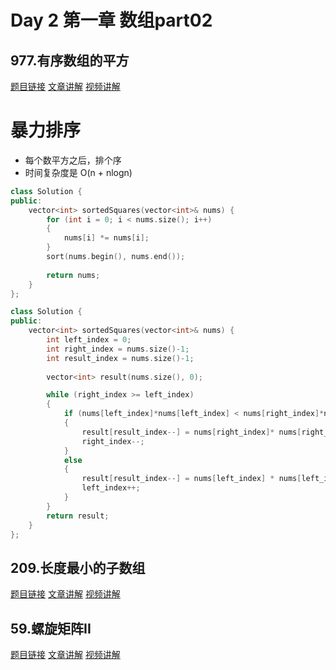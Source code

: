 # Day 2 第一章  数组part02

## 977.有序数组的平方
[题目链接](https://leetcode.cn/problems/squares-of-a-sorted-array/)
[文章讲解](https://programmercarl.com/0977.%E6%9C%89%E5%BA%8F%E6%95%B0%E7%BB%84%E7%9A%84%E5%B9%B3%E6%96%B9.html)
[视频讲解](https://www.bilibili.com/video/BV1QB4y1D7ep )

# 暴力排序
- 每个数平方之后，排个序
- 时间复杂度是 O(n + nlogn)
```cpp
class Solution {
public:
    vector<int> sortedSquares(vector<int>& nums) {
        for (int i = 0; i < nums.size(); i++)
        {
            nums[i] *= nums[i];
        }
        sort(nums.begin(), nums.end());
        
        return nums;
    }
};
```




```cpp
class Solution {
public:
    vector<int> sortedSquares(vector<int>& nums) {
        int left_index = 0;
        int right_index = nums.size()-1;
        int result_index = nums.size()-1;
        
        vector<int> result(nums.size(), 0);

        while (right_index >= left_index)
        {
            if (nums[left_index]*nums[left_index] < nums[right_index]*nums[right_index])
            {
                result[result_index--] = nums[right_index]* nums[right_index];
                right_index--;
            }
            else
            {
                result[result_index--] = nums[left_index] * nums[left_index];
                left_index++;
            }
        }
        return result;
    }
};
```

## 209.长度最小的子数组
[题目链接]([https://leetcode.cn/problems/squares-of-a-sorted-array/](https://leetcode.cn/problems/minimum-size-subarray-sum/))
[文章讲解](https://programmercarl.com/0209.%E9%95%BF%E5%BA%A6%E6%9C%80%E5%B0%8F%E7%9A%84%E5%AD%90%E6%95%B0%E7%BB%84.html)
[视频讲解](https://www.bilibili.com/video/BV1tZ4y1q7XE)

## 59.螺旋矩阵II
[题目链接](https://leetcode.cn/problems/spiral-matrix-ii/)
[文章讲解](https://programmercarl.com/0059.%E8%9E%BA%E6%97%8B%E7%9F%A9%E9%98%B5II.html)
[视频讲解](https://www.bilibili.com/video/BV1SL4y1N7mV/)
